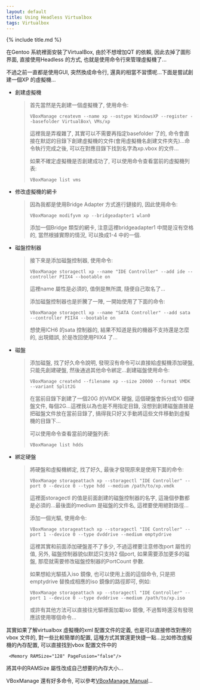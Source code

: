 ```yaml
---
layout: default
title: Using Headless Virtualbox
tags: Virtualbox
---
```


{% include title.md %}

在Gentoo 系統裡面安裝了VirtualBox, 由於不想增加QT 的依賴, 因此去掉了圖形界面, 直接使用Headless 的方式, 也就是使用命令行來管理虛擬機了...

不過之前一直都是使用GUI, 突然換成命令行, 還真的相當不習慣呢...下面是嘗試創建一個XP 的虛擬機...

- 創建虛擬機

    > 首先當然是先創建一個虛擬機了, 使用命令:
    > 
    >     VBoxManage createvm --name xp --ostype WindowsXP --register --basefolder VirtualBox\ VMs/xp
    > 
    > 這裡我是弄複雜了, 其實可以不需要再指定basefolder 了的, 命令會直接在默認的目錄下創建虛擬機的文件(會用虛擬機名創建文件夾先)...命令執行完成之後, 可以在對應目錄下找到名字為xp.vbox 的文件...
    > 
    > 如果不確定虛擬機是否創建成功了, 可以使用命令查看當前的虛擬機列表:
    > 
    >     VBoxManage list vms

- 修改虛擬機的網卡

    > 因為我都是使用Bridge Adapter 方式進行鏈接的, 因此使用命令:
    >
    >     VBoxManage modifyvm xp --bridgeadapter1 wlan0
    >
    > 添加一個Bridge 類型的網卡, 注意這裡bridgeadapter1 中間是沒有空格的, 當然根據實際的情況, 可以換成1-4 中的一個.

- 磁盤控制器

    > 接下來是添加磁盤控制器, 使用命令:
    >
    >     VBoxManage storagectl xp --name "IDE Controller" --add ide --controller PIIX4 --bootable on
    >
    > 這裡name 屬性是必須的, 值倒是無所謂, 隨便自己取名了...
    >
    > 添加磁盤控制器也是折騰了一陣, 一開始使用了下面的命令:
    >
    >     VBoxManage storagectl xp --name "SATA Controller" --add sata --controller PIIX4 --bootable on
    >
    > 想使用ICH6 的sata 控制器的, 結果不知道是我的機器不支持還是怎麼的, 出現錯誤, 於是改回使用PIIX4 了...

- 磁盤

    > 添加磁盤, 找了好久命令說明, 發現沒有命令可以直接給虛擬機添加硬盤, 只能先創建硬盤, 然後通過其他命令綁定...創建磁盤使用命令:
    >
    >     VBoxManage createhd --filename xp --size 20000 --format VMDK --variant Split2G
    >
    > 在當前目錄下創建了一個20G 的VMDK 硬盤, 這個硬盤會拆分成10 個硬盤文件, 每個2G...這裡我以為也是不用指定目錄, 沒想到創建磁盤直接是把磁盤文件放在當前目錄了, 搞得我只好又手動將這些文件移動到虛擬機的目錄下...
    >
    > 可以使用命令查看當前的硬盤列表:
    >
    >     VBoxManage list hdds

-  綁定硬盤

    > 將硬盤和虛擬機綁定, 找了好久, 最後才發現原來是使用下面的命令:
    >
    >     VBoxManage storageattach xp --storagectl "IDE Controller" --port 0 --device 0 --type hdd --medium /path/to/xp.vmdk
    >
    > 這裡面storagectl 的值是前面創建的磁盤控制器的名字, 這幾個參數都是必須的...最後面的medium 是磁盤的文件名, 這裡要使用絕對路徑...
    >
    > 添加一個光驅, 使用命令:
    >
    >     VBoxManage storageattach xp --storagectl "IDE Controller" --port 1 --device 0 --type dvddrive --medium emptydrive
    >
    > 這裡其實和前面添加硬盤差不了多少, 不過這裡要注意修改port 屬性的值, 另外, 磁盤控制器貌似默認只支持2 個port, 如果需要添加更多的磁盤, 那麼就需要修改磁盤控制器的PortCount 參數.
    >
    > 如果想給光驅插入iso 鏡像, 也可以使用上面的這個命令, 只是把emptydrive 替換成相應的iso 鏡像的路徑即可, 例如:
    >
    >     VBoxManage storageattach xp --storagectl "IDE Controller" --port 1 --device 0 --type dvddrive --medium /path/to/xp.iso
    >
    > 或許有其他方法可以直接往光驅裡面加載iso 鏡像, 不過暫時還沒有發現應該使用哪個命令...

其實如果了解virtualbox 虛擬機的xml 配置文件的定義, 也是可以直接修改對應的vbox 文件的, 對一些比較簡單的配置, 這種方式其實還更快捷一點...比如修改虛擬機的內存配置, 可以直接找到vbox 配置文件中的

     <Memory RAMSize="128" PageFusion="false"/>

將其中的RAMSize 屬性改成自己想要的內存大小...

VBoxManage 還有好多命令, 可以參考[VBoxManage Manual](https://www.virtualbox.org/manual/ch08.html)...